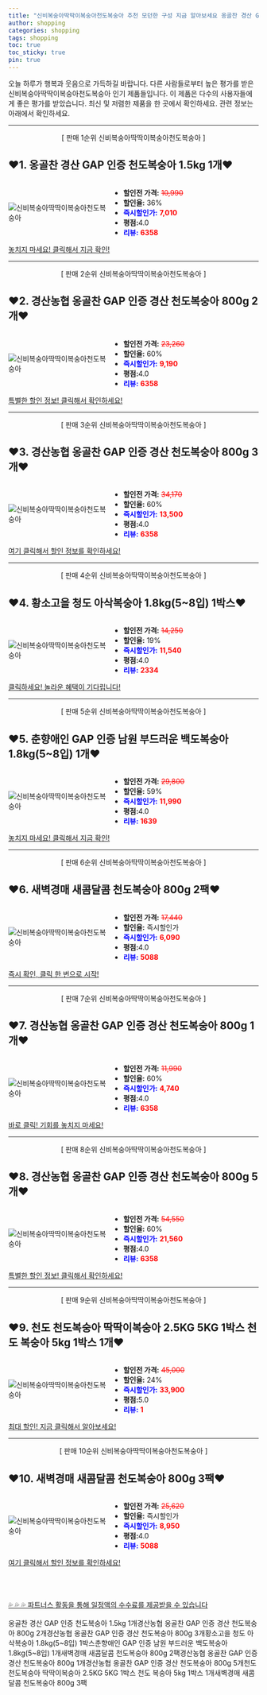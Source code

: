 ```yaml
---
title: "신비복숭아딱딱이복숭아천도복숭아 추천 모던한 구성 지금 알아보세요 옹골찬 경산 GAP 인증 천도복숭아"
author: shopping
categories: shopping
tags: shopping
toc: true
toc_sticky: true
pin: true
---
```

오늘 하루가 행복과 웃음으로 가득하길 바랍니다. 다른 사람들로부터 높은 평가를 받은 신비복숭아딱딱이복숭아천도복숭아 인기 제품들입니다. 이 제품은 다수의 사용자들에게 좋은 평가를 받았습니다. 최신 및 저렴한 제품을 한 곳에서 확인하세요. 관련 정보는 아래에서 확인하세요.

---
<p class="toplist" style="margin: 0 auto; display: block; width: fit-content;">[ 판매 1순위 신비복숭아딱딱이복숭아천도복숭아 ]</p>

<h2><strong>❤️1. 옹골찬 경산 GAP 인증 천도복숭아 1.5kg 1개❤️</strong></h2>

<div style="display: flex; align-items: center;">
    <div style="flex: 0.4;">
        <img src="https://thumbnail10.coupangcdn.com/thumbnails/remote/230x230ex/image/retail/images/163173756662847-6006a27a-c5d1-44a7-9b93-fd357264bb00.jpg" alt="신비복숭아딱딱이복숭아천도복숭아" style="max-width: 100%;">
    </div>
    <div style="flex: 0.6; margin-left: 10px;">
        <ul>
            <li><strong>할인전 가격:</strong> <del style="color: red;">10,990</del></li>
            <li><strong>할인율:</strong> 36%</li>
            <li><span style='color:blue'><strong>즉시할인가:</strong></span> <span style='color:red'><strong>7,010</strong></span></li>
            <li><strong>평점:</strong>4.0</li>
            <li><span style='color:blue'><strong>리뷰:</strong></span> <span style='color:red'><strong>6358</strong></span></li>
        </ul>
    </div>
</div>
<div class="center">
    <a href="https://selin100587.github.io?lptag=AF9450613&subid=githubio&pageKey=5815605159&traceid=V0-153&itemId=9350977537&vendorItemId=76636209686" class="myButton">
        놓치지 마세요! 클릭해서 지금 확인!
    </a>
</div>


---
<p class="toplist" style="margin: 0 auto; display: block; width: fit-content;">[ 판매 2순위 신비복숭아딱딱이복숭아천도복숭아 ]</p>

<h2><strong>❤️2. 경산농협 옹골찬 GAP 인증 경산 천도복숭아 800g 2개❤️</strong></h2>

<div style="display: flex; align-items: center;">
    <div style="flex: 0.4;">
        <img src="https://thumbnail9.coupangcdn.com/thumbnails/remote/230x230ex/image/retail/images/8acee6a2-1e6a-4bf8-9b53-10bdce44106c7874532102805931509.png" alt="신비복숭아딱딱이복숭아천도복숭아" style="max-width: 100%;">
    </div>
    <div style="flex: 0.6; margin-left: 10px;">
        <ul>
            <li><strong>할인전 가격:</strong> <del style="color: red;">23,260</del></li>
            <li><strong>할인율:</strong> 60%</li>
            <li><span style='color:blue'><strong>즉시할인가:</strong></span> <span style='color:red'><strong>9,190</strong></span></li>
            <li><strong>평점:</strong>4.0</li>
            <li><span style='color:blue'><strong>리뷰:</strong></span> <span style='color:red'><strong>6358</strong></span></li>
        </ul>
    </div>
</div>
<div class="center">
    <a href="https://selin100587.github.io?lptag=AF9450613&subid=githubio&pageKey=5815605159&traceid=V0-153&itemId=19233673051&vendorItemId=86350132054" class="myButton">
        특별한 할인 정보! 클릭해서 확인하세요!
    </a>
</div>


---
<p class="toplist" style="margin: 0 auto; display: block; width: fit-content;">[ 판매 3순위 신비복숭아딱딱이복숭아천도복숭아 ]</p>

<h2><strong>❤️3. 경산농협 옹골찬 GAP 인증 경산 천도복숭아 800g 3개❤️</strong></h2>

<div style="display: flex; align-items: center;">
    <div style="flex: 0.4;">
        <img src="https://thumbnail9.coupangcdn.com/thumbnails/remote/230x230ex/image/retail/images/bc074aa7-7c43-4472-bad3-b3d9e7f929552386337671490273289.png" alt="신비복숭아딱딱이복숭아천도복숭아" style="max-width: 100%;">
    </div>
    <div style="flex: 0.6; margin-left: 10px;">
        <ul>
            <li><strong>할인전 가격:</strong> <del style="color: red;">34,170</del></li>
            <li><strong>할인율:</strong> 60%</li>
            <li><span style='color:blue'><strong>즉시할인가:</strong></span> <span style='color:red'><strong>13,500</strong></span></li>
            <li><strong>평점:</strong>4.0</li>
            <li><span style='color:blue'><strong>리뷰:</strong></span> <span style='color:red'><strong>6358</strong></span></li>
        </ul>
    </div>
</div>
<div class="center">
    <a href="https://selin100587.github.io?lptag=AF9450613&subid=githubio&pageKey=5815605159&traceid=V0-153&itemId=19233673110&vendorItemId=86350132078" class="myButton">
        여기 클릭해서 할인 정보를 확인하세요!
    </a>
</div>


---
<p class="toplist" style="margin: 0 auto; display: block; width: fit-content;">[ 판매 4순위 신비복숭아딱딱이복숭아천도복숭아 ]</p>

<h2><strong>❤️4. 황소고을 청도 아삭복숭아 1.8kg(5~8입) 1박스❤️</strong></h2>

<div style="display: flex; align-items: center;">
    <div style="flex: 0.4;">
        <img src="https://thumbnail6.coupangcdn.com/thumbnails/remote/230x230ex/image/retail/images/2364663803605001-f2a1a8d2-cefc-4617-988d-f0931f50ee6a.jpg" alt="신비복숭아딱딱이복숭아천도복숭아" style="max-width: 100%;">
    </div>
    <div style="flex: 0.6; margin-left: 10px;">
        <ul>
            <li><strong>할인전 가격:</strong> <del style="color: red;">14,250</del></li>
            <li><strong>할인율:</strong> 19%</li>
            <li><span style='color:blue'><strong>즉시할인가:</strong></span> <span style='color:red'><strong>11,540</strong></span></li>
            <li><strong>평점:</strong>4.0</li>
            <li><span style='color:blue'><strong>리뷰:</strong></span> <span style='color:red'><strong>2334</strong></span></li>
        </ul>
    </div>
</div>
<div class="center">
    <a href="https://selin100587.github.io?lptag=AF9450613&subid=githubio&pageKey=5749915061&traceid=V0-153&itemId=9705197607&vendorItemId=76989089979" class="myButton">
        클릭하세요! 놀라운 혜택이 기다립니다!
    </a>
</div>


---
<p class="toplist" style="margin: 0 auto; display: block; width: fit-content;">[ 판매 5순위 신비복숭아딱딱이복숭아천도복숭아 ]</p>

<h2><strong>❤️5. 춘향애인 GAP 인증 남원 부드러운 백도복숭아 1.8kg(5~8입) 1개❤️</strong></h2>

<div style="display: flex; align-items: center;">
    <div style="flex: 0.4;">
        <img src="https://thumbnail6.coupangcdn.com/thumbnails/remote/230x230ex/image/retail/images/2022/06/15/14/5/b2f6be15-a376-464c-bacc-348060b57705.jpg" alt="신비복숭아딱딱이복숭아천도복숭아" style="max-width: 100%;">
    </div>
    <div style="flex: 0.6; margin-left: 10px;">
        <ul>
            <li><strong>할인전 가격:</strong> <del style="color: red;">29,800</del></li>
            <li><strong>할인율:</strong> 59%</li>
            <li><span style='color:blue'><strong>즉시할인가:</strong></span> <span style='color:red'><strong>11,990</strong></span></li>
            <li><strong>평점:</strong>4.0</li>
            <li><span style='color:blue'><strong>리뷰:</strong></span> <span style='color:red'><strong>1639</strong></span></li>
        </ul>
    </div>
</div>
<div class="center">
    <a href="https://selin100587.github.io?lptag=AF9450613&subid=githubio&pageKey=6590424435&traceid=V0-153&itemId=14869417750&vendorItemId=82108466760" class="myButton">
        놓치지 마세요! 클릭해서 지금 확인!
    </a>
</div>


---
<p class="toplist" style="margin: 0 auto; display: block; width: fit-content;">[ 판매 6순위 신비복숭아딱딱이복숭아천도복숭아 ]</p>

<h2><strong>❤️6. 새벽경매 새콤달콤 천도복숭아 800g 2팩❤️</strong></h2>

<div style="display: flex; align-items: center;">
    <div style="flex: 0.4;">
        <img src="https://thumbnail9.coupangcdn.com/thumbnails/remote/230x230ex/image/retail/images/3f85f8b3-dd20-4590-a674-afc41a93a3c45455816606834628525.png" alt="신비복숭아딱딱이복숭아천도복숭아" style="max-width: 100%;">
    </div>
    <div style="flex: 0.6; margin-left: 10px;">
        <ul>
            <li><strong>할인전 가격:</strong> <del style="color: red;">17,440</del></li>
            <li><strong>할인율:</strong> 즉시할인가</li>
            <li><span style='color:blue'><strong>즉시할인가:</strong></span> <span style='color:red'><strong>6,090</strong></span></li>
            <li><strong>평점:</strong>4.0</li>
            <li><span style='color:blue'><strong>리뷰:</strong></span> <span style='color:red'><strong>5088</strong></span></li>
        </ul>
    </div>
</div>
<div class="center">
    <a href="https://selin100587.github.io?lptag=AF9450613&subid=githubio&pageKey=6567783804&traceid=V0-153&itemId=19233676474&vendorItemId=86350134809" class="myButton">
        즉시 확인, 클릭 한 번으로 시작!
    </a>
</div>


---
<p class="toplist" style="margin: 0 auto; display: block; width: fit-content;">[ 판매 7순위 신비복숭아딱딱이복숭아천도복숭아 ]</p>

<h2><strong>❤️7. 경산농협 옹골찬 GAP 인증 경산 천도복숭아 800g 1개❤️</strong></h2>

<div style="display: flex; align-items: center;">
    <div style="flex: 0.4;">
        <img src="https://thumbnail9.coupangcdn.com/thumbnails/remote/230x230ex/image/retail/images/2022/06/02/11/7/0c62d267-bf24-41be-bcd0-089b09c4a4ca.jpg" alt="신비복숭아딱딱이복숭아천도복숭아" style="max-width: 100%;">
    </div>
    <div style="flex: 0.6; margin-left: 10px;">
        <ul>
            <li><strong>할인전 가격:</strong> <del style="color: red;">11,990</del></li>
            <li><strong>할인율:</strong> 60%</li>
            <li><span style='color:blue'><strong>즉시할인가:</strong></span> <span style='color:red'><strong>4,740</strong></span></li>
            <li><strong>평점:</strong>4.0</li>
            <li><span style='color:blue'><strong>리뷰:</strong></span> <span style='color:red'><strong>6358</strong></span></li>
        </ul>
    </div>
</div>
<div class="center">
    <a href="https://selin100587.github.io?lptag=AF9450613&subid=githubio&pageKey=5815605159&traceid=V0-153&itemId=14662937323&vendorItemId=81904077786" class="myButton">
        바로 클릭! 기회를 놓치지 마세요!
    </a>
</div>


---
<p class="toplist" style="margin: 0 auto; display: block; width: fit-content;">[ 판매 8순위 신비복숭아딱딱이복숭아천도복숭아 ]</p>

<h2><strong>❤️8. 경산농협 옹골찬 GAP 인증 경산 천도복숭아 800g 5개❤️</strong></h2>

<div style="display: flex; align-items: center;">
    <div style="flex: 0.4;">
        <img src="https://thumbnail8.coupangcdn.com/thumbnails/remote/230x230ex/image/retail/images/6baa0c3f-3ffe-455a-b753-3d33415eb9ee3957742531440632572.png" alt="신비복숭아딱딱이복숭아천도복숭아" style="max-width: 100%;">
    </div>
    <div style="flex: 0.6; margin-left: 10px;">
        <ul>
            <li><strong>할인전 가격:</strong> <del style="color: red;">54,550</del></li>
            <li><strong>할인율:</strong> 60%</li>
            <li><span style='color:blue'><strong>즉시할인가:</strong></span> <span style='color:red'><strong>21,560</strong></span></li>
            <li><strong>평점:</strong>4.0</li>
            <li><span style='color:blue'><strong>리뷰:</strong></span> <span style='color:red'><strong>6358</strong></span></li>
        </ul>
    </div>
</div>
<div class="center">
    <a href="https://selin100587.github.io?lptag=AF9450613&subid=githubio&pageKey=5815605159&traceid=V0-153&itemId=19233674316&vendorItemId=86350132882" class="myButton">
        특별한 할인 정보! 클릭해서 확인하세요!
    </a>
</div>


---
<p class="toplist" style="margin: 0 auto; display: block; width: fit-content;">[ 판매 9순위 신비복숭아딱딱이복숭아천도복숭아 ]</p>

<h2><strong>❤️9. 천도 천도복숭아 딱딱이복숭아 2.5KG 5KG 1박스 천도 복숭아 5kg 1박스 1개❤️</strong></h2>

<div style="display: flex; align-items: center;">
    <div style="flex: 0.4;">
        <img src="https://thumbnail9.coupangcdn.com/thumbnails/remote/230x230ex/image/vendor_inventory/c053/b119e1488b103decfb620933606c61d5c3aea1fd320dfe1be4396269a1e5.jpg" alt="신비복숭아딱딱이복숭아천도복숭아" style="max-width: 100%;">
    </div>
    <div style="flex: 0.6; margin-left: 10px;">
        <ul>
            <li><strong>할인전 가격:</strong> <del style="color: red;">45,000</del></li>
            <li><strong>할인율:</strong> 24%</li>
            <li><span style='color:blue'><strong>즉시할인가:</strong></span> <span style='color:red'><strong>33,900</strong></span></li>
            <li><strong>평점:</strong>5.0</li>
            <li><span style='color:blue'><strong>리뷰:</strong></span> <span style='color:red'><strong>1</strong></span></li>
        </ul>
    </div>
</div>
<div class="center">
    <a href="https://selin100587.github.io?lptag=AF9450613&subid=githubio&pageKey=7521178310&traceid=V0-153&itemId=19726431980&vendorItemId=86830461747" class="myButton">
        최대 할인! 지금 클릭해서 알아보세요!
    </a>
</div>


---
<p class="toplist" style="margin: 0 auto; display: block; width: fit-content;">[ 판매 10순위 신비복숭아딱딱이복숭아천도복숭아 ]</p>

<h2><strong>❤️10. 새벽경매 새콤달콤 천도복숭아 800g 3팩❤️</strong></h2>

<div style="display: flex; align-items: center;">
    <div style="flex: 0.4;">
        <img src="https://thumbnail10.coupangcdn.com/thumbnails/remote/230x230ex/image/retail/images/b70756d0-f7e0-42e2-9763-d3eab6c4ecca5416635823662530885.png" alt="신비복숭아딱딱이복숭아천도복숭아" style="max-width: 100%;">
    </div>
    <div style="flex: 0.6; margin-left: 10px;">
        <ul>
            <li><strong>할인전 가격:</strong> <del style="color: red;">25,620</del></li>
            <li><strong>할인율:</strong> 즉시할인가</li>
            <li><span style='color:blue'><strong>즉시할인가:</strong></span> <span style='color:red'><strong>8,950</strong></span></li>
            <li><strong>평점:</strong>4.0</li>
            <li><span style='color:blue'><strong>리뷰:</strong></span> <span style='color:red'><strong>5088</strong></span></li>
        </ul>
    </div>
</div>
<div class="center">
    <a href="https://selin100587.github.io?lptag=AF9450613&subid=githubio&pageKey=6567783804&traceid=V0-153&itemId=19233676315&vendorItemId=86350134721" class="myButton">
        여기 클릭해서 할인 정보를 확인하세요!
    </a>
</div>

<br><br><br>[💦 💦 💦 파트너스 활동을 통해 일정액의 수수료를 제공받을 수 있습니다](https://link.coupang.com/a/bcpT2c)<br><br>옹골찬 경산 GAP 인증 천도복숭아 1.5kg 1개경산농협 옹골찬 GAP 인증 경산 천도복숭아 800g 2개경산농협 옹골찬 GAP 인증 경산 천도복숭아 800g 3개황소고을 청도 아삭복숭아 1.8kg(5~8입) 1박스춘향애인 GAP 인증 남원 부드러운 백도복숭아 1.8kg(5~8입) 1개새벽경매 새콤달콤 천도복숭아 800g 2팩경산농협 옹골찬 GAP 인증 경산 천도복숭아 800g 1개경산농협 옹골찬 GAP 인증 경산 천도복숭아 800g 5개천도 천도복숭아 딱딱이복숭아 2.5KG 5KG 1박스 천도 복숭아 5kg 1박스 1개새벽경매 새콤달콤 천도복숭아 800g 3팩